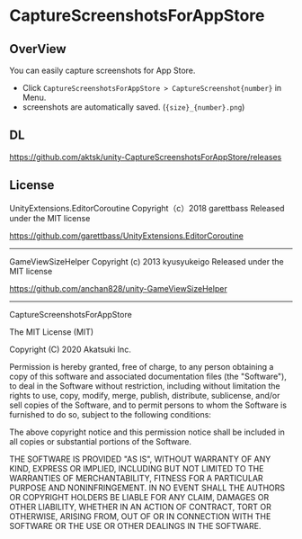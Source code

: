 # CaptureScreenshotsForAppStore

## OverView

You can easily capture screenshots for App Store.

- Click `CaptureScreenshotsForAppStore > CaptureScreenshot{number}` in Menu.
- screenshots are automatically saved. (`{size}_{number}.png`)

## DL

https://github.com/aktsk/unity-CaptureScreenshotsForAppStore/releases

## License

UnityExtensions.EditorCoroutine
Copyright（c）2018 garettbass
Released under the MIT license

https://github.com/garettbass/UnityExtensions.EditorCoroutine

---

GameViewSizeHelper
Copyright (c) 2013 kyusyukeigo
Released under the MIT license

https://github.com/anchan828/unity-GameViewSizeHelper

---

CaptureScreenshotsForAppStore

The MIT License (MIT)

Copyright (C) 2020 Akatsuki Inc.

Permission is hereby granted, free of charge, to any person obtaining a copy
of this software and associated documentation files (the "Software"), to deal
in the Software without restriction, including without limitation the rights
to use, copy, modify, merge, publish, distribute, sublicense, and/or sell
copies of the Software, and to permit persons to whom the Software is
furnished to do so, subject to the following conditions:

The above copyright notice and this permission notice shall be included in all
copies or substantial portions of the Software.

THE SOFTWARE IS PROVIDED "AS IS", WITHOUT WARRANTY OF ANY KIND, EXPRESS OR
IMPLIED, INCLUDING BUT NOT LIMITED TO THE WARRANTIES OF MERCHANTABILITY,
FITNESS FOR A PARTICULAR PURPOSE AND NONINFRINGEMENT. IN NO EVENT SHALL THE
AUTHORS OR COPYRIGHT HOLDERS BE LIABLE FOR ANY CLAIM, DAMAGES OR OTHER
LIABILITY, WHETHER IN AN ACTION OF CONTRACT, TORT OR OTHERWISE, ARISING FROM,
OUT OF OR IN CONNECTION WITH THE SOFTWARE OR THE USE OR OTHER DEALINGS IN THE
SOFTWARE.
